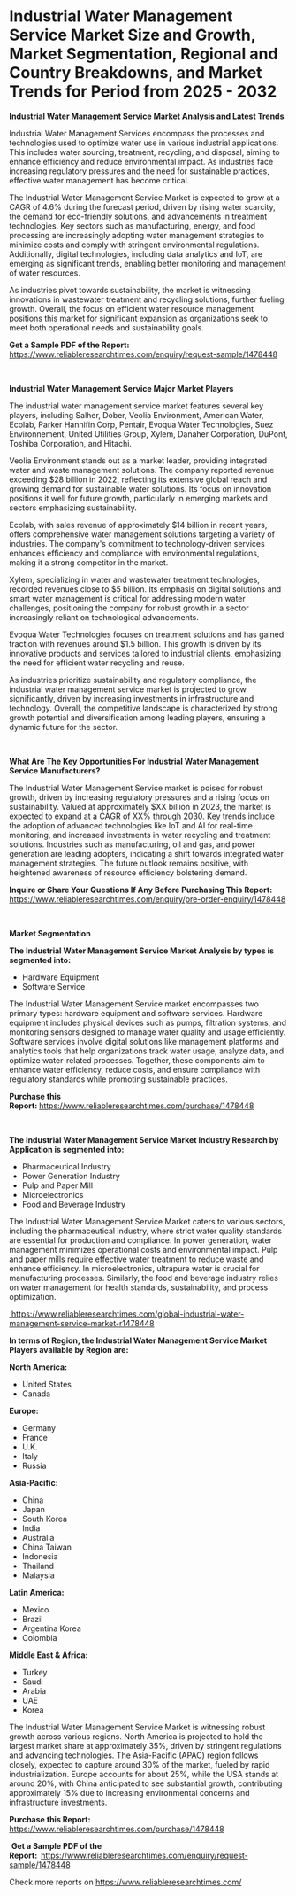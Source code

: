 <p><h1>Industrial Water Management Service Market Size and Growth, Market Segmentation, Regional and Country Breakdowns, and Market Trends for Period from 2025 -  2032</h1></p><p><strong>Industrial Water Management Service Market Analysis and Latest Trends</strong></p>
<p><p>Industrial Water Management Services encompass the processes and technologies used to optimize water use in various industrial applications. This includes water sourcing, treatment, recycling, and disposal, aiming to enhance efficiency and reduce environmental impact. As industries face increasing regulatory pressures and the need for sustainable practices, effective water management has become critical.</p><p>The Industrial Water Management Service Market is expected to grow at a CAGR of 4.6% during the forecast period, driven by rising water scarcity, the demand for eco-friendly solutions, and advancements in treatment technologies. Key sectors such as manufacturing, energy, and food processing are increasingly adopting water management strategies to minimize costs and comply with stringent environmental regulations. Additionally, digital technologies, including data analytics and IoT, are emerging as significant trends, enabling better monitoring and management of water resources. </p><p>As industries pivot towards sustainability, the market is witnessing innovations in wastewater treatment and recycling solutions, further fueling growth. Overall, the focus on efficient water resource management positions this market for significant expansion as organizations seek to meet both operational needs and sustainability goals.</p></p>
<p><strong>Get a Sample PDF of the Report:&nbsp;</strong> <a href="https://www.reliableresearchtimes.com/enquiry/request-sample/1478448?utm_campaign=3190&utm_medium=2&utm_source=Github&utm_content=ia&utm_term=23032025&utm_id=industrial-water-management-service">https://www.reliableresearchtimes.com/enquiry/request-sample/1478448</a></p>
<p>&nbsp;</p>
<p><strong>Industrial Water Management Service Major Market Players</strong></p>
<p><p>The industrial water management service market features several key players, including Salher, Dober, Veolia Environment, American Water, Ecolab, Parker Hannifin Corp, Pentair, Evoqua Water Technologies, Suez Environnement, United Utilities Group, Xylem, Danaher Corporation, DuPont, Toshiba Corporation, and Hitachi. </p><p>Veolia Environment stands out as a market leader, providing integrated water and waste management solutions. The company reported revenue exceeding $28 billion in 2022, reflecting its extensive global reach and growing demand for sustainable water solutions. Its focus on innovation positions it well for future growth, particularly in emerging markets and sectors emphasizing sustainability.</p><p>Ecolab, with sales revenue of approximately $14 billion in recent years, offers comprehensive water management solutions targeting a variety of industries. The company's commitment to technology-driven services enhances efficiency and compliance with environmental regulations, making it a strong competitor in the market.</p><p>Xylem, specializing in water and wastewater treatment technologies, recorded revenues close to $5 billion. Its emphasis on digital solutions and smart water management is critical for addressing modern water challenges, positioning the company for robust growth in a sector increasingly reliant on technological advancements.</p><p>Evoqua Water Technologies focuses on treatment solutions and has gained traction with revenues around $1.5 billion. This growth is driven by its innovative products and services tailored to industrial clients, emphasizing the need for efficient water recycling and reuse.</p><p>As industries prioritize sustainability and regulatory compliance, the industrial water management service market is projected to grow significantly, driven by increasing investments in infrastructure and technology. Overall, the competitive landscape is characterized by strong growth potential and diversification among leading players, ensuring a dynamic future for the sector.</p></p>
<p>&nbsp;</p>
<p><strong>What Are The Key Opportunities For Industrial Water Management Service Manufacturers?</strong></p>
<p><p>The Industrial Water Management Service market is poised for robust growth, driven by increasing regulatory pressures and a rising focus on sustainability. Valued at approximately $XX billion in 2023, the market is expected to expand at a CAGR of XX% through 2030. Key trends include the adoption of advanced technologies like IoT and AI for real-time monitoring, and increased investments in water recycling and treatment solutions. Industries such as manufacturing, oil and gas, and power generation are leading adopters, indicating a shift towards integrated water management strategies. The future outlook remains positive, with heightened awareness of resource efficiency bolstering demand.</p></p>
<p><strong>Inquire or Share Your Questions If Any Before Purchasing This Report:</strong> <a href="https://www.reliableresearchtimes.com/enquiry/pre-order-enquiry/1478448?utm_campaign=3190&utm_medium=2&utm_source=Github&utm_content=ia&utm_term=23032025&utm_id=industrial-water-management-service">https://www.reliableresearchtimes.com/enquiry/pre-order-enquiry/1478448</a></p>
<p>&nbsp;</p>
<p><strong>Market Segmentation</strong></p>
<p><strong>The Industrial Water Management Service Market Analysis by types is segmented into:</strong></p>
<p><ul><li>Hardware Equipment</li><li>Software Service</li></ul></p>
<p><p>The Industrial Water Management Service market encompasses two primary types: hardware equipment and software services. Hardware equipment includes physical devices such as pumps, filtration systems, and monitoring sensors designed to manage water quality and usage efficiently. Software services involve digital solutions like management platforms and analytics tools that help organizations track water usage, analyze data, and optimize water-related processes. Together, these components aim to enhance water efficiency, reduce costs, and ensure compliance with regulatory standards while promoting sustainable practices.</p></p>
<p><strong>Purchase this Report:&nbsp;</strong><a href="https://www.reliableresearchtimes.com/purchase/1478448?utm_campaign=3190&utm_medium=2&utm_source=Github&utm_content=ia&utm_term=23032025&utm_id=industrial-water-management-service">https://www.reliableresearchtimes.com/purchase/1478448</a></p>
<p>&nbsp;</p>
<p><strong>The Industrial Water Management Service Market Industry Research by Application is segmented into:</strong></p>
<p><ul><li>Pharmaceutical Industry</li><li>Power Generation Industry</li><li>Pulp and Paper Mill</li><li>Microelectronics</li><li>Food and Beverage Industry</li></ul></p>
<p><p>The Industrial Water Management Service Market caters to various sectors, including the pharmaceutical industry, where strict water quality standards are essential for production and compliance. In power generation, water management minimizes operational costs and environmental impact. Pulp and paper mills require effective water treatment to reduce waste and enhance efficiency. In microelectronics, ultrapure water is crucial for manufacturing processes. Similarly, the food and beverage industry relies on water management for health standards, sustainability, and process optimization.</p></p>
<p><a href="https://www.reliableresearchtimes.com/global-industrial-water-management-service-market-r1478448?utm_campaign=3190&utm_medium=2&utm_source=Github&utm_content=ia&utm_term=23032025&utm_id=industrial-water-management-service">&nbsp;https://www.reliableresearchtimes.com/global-industrial-water-management-service-market-r1478448</a></p>
<p><strong>In terms of Region, the Industrial Water Management Service Market Players available by Region are:</strong></p>
<p>
    <p> <strong> North America: </strong>
        <ul>
            <li>United States</li>
            <li>Canada</li>
        </ul>
        </p> 
    <p> <strong> Europe: </strong>
        <ul>
            <li>Germany</li>
            <li>France</li>
            <li>U.K.</li>
            <li>Italy</li>
            <li>Russia</li>
        </ul>
        </p> 
    <p> <strong> Asia-Pacific: </strong>
        <ul>
            <li>China</li>
            <li>Japan</li>
            <li>South Korea</li>
            <li>India</li>
            <li>Australia</li>
            <li>China Taiwan</li>
            <li>Indonesia</li>
            <li>Thailand</li>
            <li>Malaysia</li>
        </ul>
        </p> 
    <p> <strong> Latin America: </strong>
        <ul>
            <li>Mexico</li>
            <li>Brazil</li>
            <li>Argentina Korea</li>
            <li>Colombia</li>
        </ul>
        </p> 
    <p> <strong> Middle East & Africa: </strong>
        <ul>
            <li>Turkey</li>
            <li>Saudi</li>
            <li>Arabia</li>
            <li>UAE</li>
            <li>Korea</li>
        </ul>
    </p>
    </p>
<p><p>The Industrial Water Management Service Market is witnessing robust growth across various regions. North America is projected to hold the largest market share at approximately 35%, driven by stringent regulations and advancing technologies. The Asia-Pacific (APAC) region follows closely, expected to capture around 30% of the market, fueled by rapid industrialization. Europe accounts for about 25%, while the USA stands at around 20%, with China anticipated to see substantial growth, contributing approximately 15% due to increasing environmental concerns and infrastructure investments.</p></p>
<p><strong>Purchase this Report: </strong><a href="https://www.reliableresearchtimes.com/purchase/1478448?utm_campaign=3190&utm_medium=2&utm_source=Github&utm_content=ia&utm_term=23032025&utm_id=industrial-water-management-service">https://www.reliableresearchtimes.com/purchase/1478448</a></p>
<p>&nbsp;<strong>Get a Sample PDF of the Report:&nbsp;&nbsp;</strong><a href="https://www.reliableresearchtimes.com/enquiry/request-sample/1478448?utm_campaign=3190&utm_medium=2&utm_source=Github&utm_content=ia&utm_term=23032025&utm_id=industrial-water-management-service">https://www.reliableresearchtimes.com/enquiry/request-sample/1478448</a></p>
<p><strong></strong></p>
<p>Check more reports on <a href="https://www.reliableresearchtimes.com/?utm_campaign=3190&utm_medium=2&utm_source=Github&utm_content=ia&utm_term=23032025&utm_id=industrial-water-management-service">https://www.reliableresearchtimes.com/</a></p>